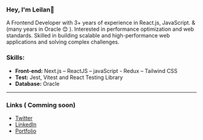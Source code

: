  ### Hey, I'm Leilan👋
 
A Frontend Developer with 3+ years of experience in React.js, JavaScript. 
& (many years in Oracle 😊 ).
Interested in performance optimization and web standards. 
Skilled in building scalable and high-performance web applications and solving complex challenges.



### Skills:

-	**Front-end:** Next.js – ReactJS – javaScript - Redux – Tailwind CSS
-	**Test:** Jest, Vitest and React Testing Library
-	**Database:** Oracle

---
 
  
### Links ( Comming soon)

* [Twitter](https://x.com/)
* [LinkedIn](https://www.linkedin.com/in/)
* [Portfolio](https://)

 

